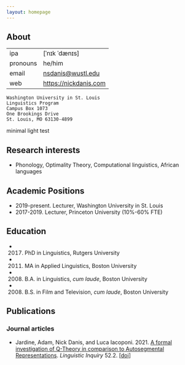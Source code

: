```yaml
---
layout: homepage
---
```


## About

| | |
| -------- | -------- |
| ipa     | [ˈnɪk ˈdænɪs] |
| pronouns     | he/him     |
| email     | nsdanis@wustl.edu   |
| web | https://nickdanis.com |

```
Washington University in St. Louis
Linguistics Program
Campus Box 1073
One Brookings Drive
St. Louis, MO 63130-4899
```
minimal light test

## Research interests

- Phonology, Optimality Theory, Computational linguistics, African languages

## Academic Positions

- 2019-present. Lecturer, Washington University in St. Louis
- 2017-2019. Lecturer, Princeton University (10%-60% FTE)

## Education

- 2017. PhD in Linguistics, Rutgers University
- 2011. MA in Applied Linguistics, Boston University
- 2008. B.A. in Linguistics, *cum laude*, Boston University
- 2008. B.S. in Film and Television, *cum laude*, Boston University

## Publications

### Journal articles

- Jardine, Adam, Nick Danis, and Luca Iacoponi. 2021. [A formal investigation of Q-Theory in comparison to Autosegmental Representations](https://www.mitpressjournals.org/doi/abs/10.1162/ling_a_00376). *Linguistic Inquiry* 52.2. [[doi](https://doi.org/10.1162/ling_a_00376)]